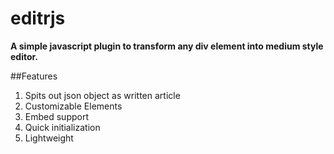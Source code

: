 # editrjs
**A simple javascript plugin to transform any div element into medium style editor.**

##Features
1. Spits out json object as written article
2. Customizable Elements
3. Embed support
4. Quick initialization
5. Lightweight

